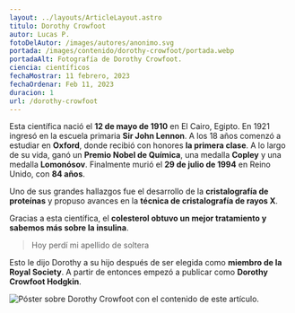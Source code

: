 ```yaml
---
layout: ../layouts/ArticleLayout.astro
titulo: Dorothy Crowfoot
autor: Lucas P.
fotoDelAutor: /images/autores/anonimo.svg
portada: /images/contenido/dorothy-crowfoot/portada.webp
portadaAlt: Fotografía de Dorothy Crowfoot.
ciencia: científicos
fechaMostrar: 11 febrero, 2023
fechaOrdenar: Feb 11, 2023
duracion: 1
url: /dorothy-crowfoot
---
```


Esta científica nació el **12 de mayo de 1910** en El Cairo, Egipto. En 1921 ingresó en la escuela primaria **Sir John Lennon**. A los 18 años comenzó a estudiar en **Oxford**, donde recibió con honores **la primera clase**. A lo largo de su vida, ganó un **Premio Nobel de Química**, una medalla **Copley** y una medalla **Lomonósov**. Finalmente murió el **29 de julio de 1994** en Reino Unido, con **84 años**.

Uno de sus grandes hallazgos fue el desarrollo de la **cristalografía de proteínas** y propuso avances en la **técnica de cristalografía de rayos X**.

Gracias a esta científica, el **colesterol obtuvo un mejor tratamiento y sabemos más sobre la insulina**.

> Hoy perdí mi apellido de soltera

Esto le dijo Dorothy a su hijo después de ser elegida como **miembro de la Royal Society**. A partir de entonces empezó a publicar como **Dorothy Crowfoot Hodgkin**.

![Póster sobre Dorothy Crowfoot con el contenido de este artículo.](/images/contenido/dorothy-crowfoot/poster.webp)
